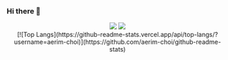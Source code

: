 ### Hi there 👋
<div align="center">
   <img src="https://img.shields.io/badge/C++-00599C?style=for-the-badge&logo=C++&logoColor=white"> <img src="https://img.shields.io/badge/Kotlin-7F52FF?style=for-the-badge&logo=Kotlin&logoColor=white">
   <br>
[![Top Langs](https://github-readme-stats.vercel.app/api/top-langs/?username=aerim-choi)](https://github.com/aerim-choi/github-readme-stats)
<!--
</div>
- 🌱
**aerim-choi/aerim-choi** is a ✨ _special_ ✨ repository because its `README.md` (this file) appears on your GitHub profile.

Here are some ideas to get you started:

- 🔭 I’m currently working on ...
- 🌱 I’m currently learning ...
- 👯 I’m looking to collaborate on ...
- 🤔 I’m looking for help with ...
- 💬 Ask me about ...
- 📫 How to reach me: ...
- 😄 Pronouns: ...
- ⚡ Fun fact: ...
-->
